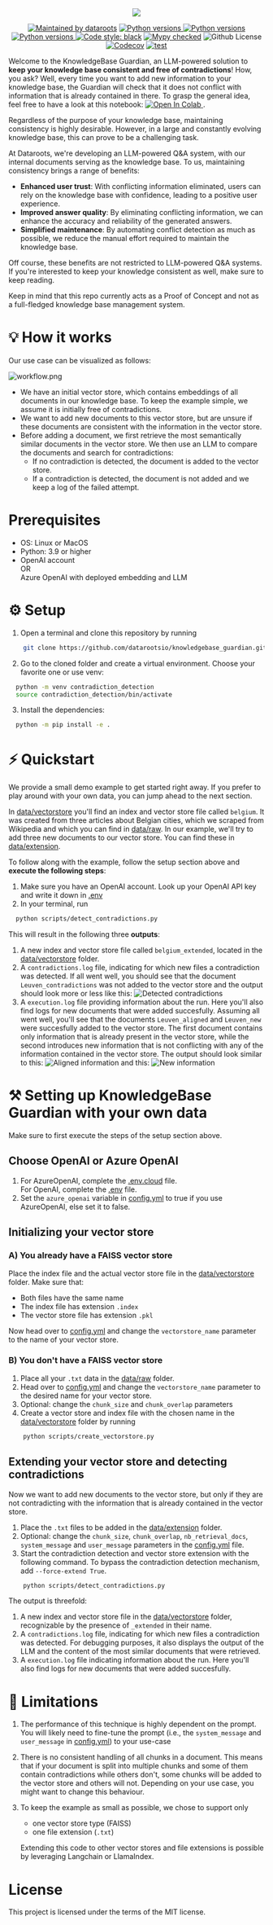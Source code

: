 <div align="center">

<img src="https://github.com/datarootsio/knowledgebase_guardian/blob/main/images/kbg.png?raw=true">
</div>

<p align="center">
  <a href="https://dataroots.io"><img alt="Maintained by dataroots" src="https://dataroots.io/maintained-rnd.svg" /></a>
  <a href="https://img.shields.io"><img alt="Python versions" src="https://img.shields.io/badge/python-3.9-green" /> <img alt="Python versions" src="https://img.shields.io/badge/3.10-green"/> <img alt="Python versions" src="https://img.shields.io/badge/3.11-green"/>  </a>
  <a href="https://github.com/psf/black"><img alt="Code style: black" src="https://img.shields.io/badge/code%20style-black-000000.svg" /></a>
   <a href="http://mypy-lang.org/"><img alt="Mypy checked" src="https://img.shields.io/badge/mypy-checked-1f5082.svg" /></a>
  <img alt="Github License" src="https://img.shields.io/badge/License-MIT-green.svg" />
  <a href="https://pepy.tech/project/databooks"><img alt="Codecov" src="https://codecov.io/github/datarootsio/knowledgebase_guardian/main/graph/badge.svg" /></a>
  <a href="https://github.com/datarootsio/knowledgebase_guardian/actions"><img alt="test" src="https://github.com/datarootsio/knowledgebase_guardian/actions/workflows/tests.yaml/badge.svg" /></a>
</p>

Welcome to the KnowledgeBase Guardian, an LLM-powered solution to **keep your knowledge base consistent and free of contradictions**! How, you ask? Well, every time you want to add new information to your knowledge base, the Guardian will check that it does not conflict with information that is already contained in there. To grasp the general idea, feel free to have a look at this notebook: <a target="_blank" href="https://colab.research.google.com/drive/19iywHcBs12GwGBqhbKrgazWHx_q2YQW4#scrollTo=t6IqtnOgcM-n">
  <img src="https://colab.research.google.com/assets/colab-badge.svg" alt="Open In Colab"/>
</a>. <br>

Regardless of the purpose of your knowledge base, maintaining consistency is highly desirable. However, in a large and constantly evolving knowledge base, this can prove to be a challenging task. <br>

At Dataroots, we're developing an LLM-powered Q&A system, with our internal documents serving as the knowledge base. To us, maintaining consistency brings a range of benefits:
- **Enhanced user trust**: With conflicting information eliminated, users can rely on the knowledge base with confidence, leading to a positive user experience.
- **Improved answer quality**: By eliminating conflicting information, we can enhance the accuracy and reliability of the generated answers.
- **Simplified maintenance**: By automating conflict detection as much as possible, we reduce the manual effort required to maintain the knowledge base.

Off course, these benefits are not restricted to LLM-powered Q&A systems. If you're interested to keep your knowledge consistent as well, make sure to keep reading.

Keep in mind that this repo currently acts as a Proof of Concept and not as a full-fledged knowledge base management system.

# 💡 How it works

Our use case can be visualized as follows:

![workflow.png](images/workflow.png)

- We have an initial vector store, which contains embeddings of all documents in our knowledge base. To keep the example simple, we assume it is initially free of contradictions.
- We want to add new documents to this vector store, but are unsure if these documents are consistent with the information in the vector store.
- Before adding a document, we first retrieve the most semantically similar documents in the vector store. We then use an LLM to compare the documents and search for contradictions:
    * If no contradiction is detected, the document is added to the vector store.
    * If a contradiction is detected, the document is not added and we keep a log of the failed attempt.

# Prerequisites

- OS: Linux or MacOS
- Python: 3.9 or higher
- OpenAI account <br> OR <br> Azure OpenAI with deployed embedding and LLM

# ⚙️ Setup

1. Open a terminal and clone this repository by running
```bash
    git clone https://github.com/datarootsio/knowledgebase_guardian.git
```
2. Go to the cloned folder and create a virtual environment. Choose your favorite one or use venv:
```bash
  python -m venv contradiction_detection
  source contradiction_detection/bin/activate
```
3. Install the dependencies:
```bash
  python -m pip install -e .
```

# ⚡️ Quickstart

We provide a small demo example to get started right away. If you prefer to play around with your own data, you can jump ahead to the next section. <br>

In [data/vectorstore](/data/vectorstore) you'll find an index and vector store file called `belgium`. It was created from three articles about Belgian cities, which we scraped from Wikipedia and which you can find in [data/raw](/data/raw). In our example, we'll try to add three new documents to our vector store. You can find these in [data/extension](/data/extension). <br>

To follow along with the example, follow the setup section above and **execute the following steps**:


1. Make sure you have an OpenAI account. Look up your OpenAI API key and write it down in [.env](.env)
2. In your terminal, run
```bash
  python scripts/detect_contradictions.py
```

This will result in the following three **outputs**:

1. A new index and vector store file called `belgium_extended`, located in the [data/vectorstore](/data/vectorstore/) folder.
2. A `contradictions.log` file, indicating for which new files a contradiction was detected. If all went well, you should see that the document `Leuven_contradictions` was not added to the vector store and the output should look more or less like this:
![Detected contradictions](images/contradictions.png)
3. A `execution.log` file providing information about the run. Here you'll also find logs for new documents that were added succesfully. Assuming all went well, you'll see that the documents `Leuven_aligned` and `Leuven_new` were succesfully added to the vector store. The first document contains only information that is already present in the vector store, while the second introduces new information that is not conflicting with any of the information contained in the vector store. The output should look similar to this:
![Aligned information](images/aligned.png)
and this:
![New information](images/new.png)

# ⚒️ Setting up KnowledgeBase Guardian with your own data

Make sure to first execute the steps of the setup section above.

## Choose OpenAI or Azure OpenAI

1. For AzureOpenAI, complete the [.env.cloud](.env.cloud) file. <br>
For OpenAI, complete the [.env](.env) file.
2. Set the `azure_openai` variable in [config.yml](/config.yml) to true if you use AzureOpenAI, else set it to false.

## Initializing your vector store

### A) You already have a FAISS vector store

Place the index file and the actual vector store file in the [data/vectorstore](/data/vectorstore/) folder. Make sure that:
- Both files have the same name
- The index file has extension `.index`
- The vector store file has extension `.pkl`

Now head over to [config.yml](/config.yml) and change the `vectorstore_name` parameter to the name of your vector store.

### B) You don't have a FAISS vector store

1. Place all your `.txt` data in the [data/raw](/data/raw/) folder.
2. Head over to [config.yml](/config.yml) and change the `vectorstore_name` parameter to the desired name for your vector store.
3. Optional: change the `chunk_size` and `chunk_overlap` parameters
4. Create a vector store and index file with the chosen name in the [data/vectorstore](/data/vectorstore/) folder by running
```bash
    python scripts/create_vectorstore.py
```

## Extending your vector store and detecting contradictions

Now we want to add new documents to the vector store, but only if they are not contradicting with the information that is already contained in the vector store.

1. Place the `.txt` files to be added in the [data/extension](/data/extension/) folder.
2. Optional: change the `chunk_size`, `chunk_overlap`, `nb_retrieval_docs`, `system_message` and `user_message` parameters in the [config.yml](/config.yml) file.
3. Start the contradiction detection and vector store extension with the following command. To bypass the contradiction detection mechanism, add `--force-extend True`.
```bash
    python scripts/detect_contradictions.py
```

The output is threefold:
1. A new index and vector store file in the [data/vectorstore](/data/vectorstore/) folder, recognizable by the presence of `_extended` in their name.
2. A `contradictions.log` file, indicating for which new files a contradiction was detected. For debugging purposes, it also displays the output of the LLM and the content of the most similar documents that were retrieved.
3. A `execution.log` file indicating information about the run. Here you'll also find logs for new documents that were added succesfully.

# 🧐 Limitations

1. The performance of this technique is highly dependent on the prompt. You will likely need to fine-tune the prompt (i.e., the `system_message` and `user_message` in [config.yml](/config.yml)) to your use-case

2. There is no consistent handling of all chunks in a document. This means that if your document is split into multiple chunks and some of them contain contradictions while others don't, some chunks will be added to the vector store and others will not. Depending on your use case, you might want to change this behaviour.

3. To keep the example as small as possible, we chose to support only

    - one vector store type (FAISS)
    - one file extension (`.txt`)

    Extending this code to other vector stores and file extensions is possible by leveraging Langchain or LlamaIndex.

# License

This project is licensed under the terms of the MIT license.
